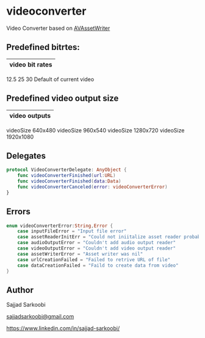 # videoconverter
Video Converter based on [AVAssetWriter](https://developer.apple.com/documentation/avfoundation/avassetwriter)

## Predefined bitrtes:
video bit rates |
--- |
12.5
25
30
Default of current video

## Predefined video output size
video outputs |
--- |
videoSize 640x480
videoSize 960x540
videoSize 1280x720
videoSize 1920x1080

## Delegates
```swift
protocol VideoConverterDelegate: AnyObject {
    func videoConverterFinished(url:URL)
    func videoConverterFinished(data:Data)
    func videoConverterCanceled(error: videoConverterError)
}
```

## Errors
```swift
enum videoConverterError:String,Error {
    case inputFileError = "Input file error"
    case assetReaderInitErr = "Could not iniitalize asset reader probably"
    case audioOutputError = "Couldn't add audio output reader"
    case videoOutputError = "Couldn't add video output reader"
    case assetWriterError = "Asset writer was nil"
    case urlCreationFailed = "Failed to retrive URL of file"
    case dataCreationFailed = "Faild to create data from video"
}
```

## Author
Sajjad Sarkoobi

sajjadsarkoobi@gmail.com

https://www.linkedin.com/in/sajjad-sarkoobi/
